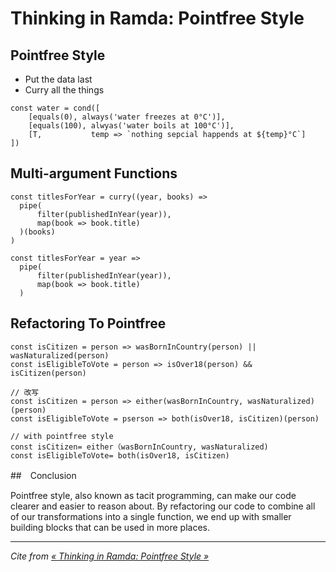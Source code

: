 # Thinking in Ramda: Pointfree Style

## Pointfree Style

 - Put the data last
 - Curry all the things

```
const water = cond([
    [equals(0), always('water freezes at 0°C')],
    [equals(100), alwyas('water boils at 100°C')],
    [T,           temp => `nothing sepcial happends at ${temp}°C`]
])
```

## Multi-argument Functions

```
const titlesForYear = curry((year, books) =>
  pipe(
      filter(publishedInYear(year)),
      map(book => book.title)
  )(books)
)
```
```
const titlesForYear = year =>
  pipe(
      filter(publishedInYear(year)),
      map(book => book.title)
  )
```

## Refactoring To Pointfree

```
const isCitizen = person => wasBornInCountry(person) || wasNaturalized(person)
const isEligibleToVote = person => isOver18(person) && isCitizen(person)

// 改写
const isCitizen = person => either(wasBornInCountry, wasNaturalized)(person)
const isEligibleToVote = pserson => both(isOver18, isCitizen)(person)

// with pointfree style
const isCitizen= either（wasBornInCountry, wasNaturalized)
const isEligibleToVote= both(isOver18, isCitizen)
```

##　Conclusion

Pointfree style, also known as tacit programming, can make our code clearer and easier to reason about. By refactoring our code to combine all of our transformations into a single function, we end up with smaller building blocks that can be used in more places.

***

*Cite from [« Thinking in Ramda: Pointfree Style »](http://randycoulman.com/blog/2016/06/21/thinking-in-ramda-pointfree-style/)*

